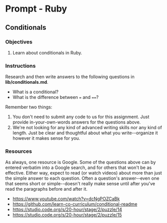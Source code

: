 # Prompt - Ruby

## Conditionals

### Objectives

1. Learn about conditionals in Ruby.

### Instructions

Research and then write answers to the following questions in **lib/conditionals.md**.

- What is a conditional?
- What is the difference between `=` and `==`?

Remember two things:

1. You don't need to submit any code to us for this assignment. Just provide in-your-own-words answers for the questions above.
2. We're not looking for any kind of advanced writing skills nor any kind of length. Just be clear and thoughtful about what you write--organize it however it makes sense for you.

### Resources

As always, one resource is Google. Some of the questions above can by entered verbatim into a Google search, and for others that won't be as effective. Either way, expect to read (or watch videos) about more than just the simple answer to each question. Often a question's answer--even one that seems short or simple--doesn't really make sense until after you've read the paragraphs before and after it.

- https://www.youtube.com/watch?v=dcNgPOZCaBk
- https://github.com/learn-co-curriculum/conditional-readme
- https://studio.code.org/s/20-hour/stage/2/puzzle/14
- https://studio.code.org/s/20-hour/stage/2/puzzle/15